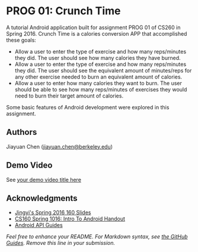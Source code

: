 # PROG 01: Crunch Time

A tutorial Android application built for assignment PROG 01 of CS260 in Spring 2016.
Crunch Time is a calories conversion APP that accomplished these goals:
* Allow a user to enter the type of exercise and how many reps/minutes they did. The user should see how many calories they have burned.
* Allow a user to enter the type of exercise and how many reps/minutes they did. The user should  see the equivalent amount of minutes/reps for any other exercise needed to burn an equivalent amount of calories.
* Allow a user to enter how many calories they want to burn. The user should be able to see how many reps/minutes of exercises they would need to burn their target amount of calories.

Some basic features of Android development were explored in this assignment.


## Authors

Jiayuan Chen ([jiayuan.chen@berkeley.edu](mailto:your_email@berkeley.edu))

## Demo Video

See [your demo video title here](https://link_to_your_video)

## Acknowledgments

* [Jingyi's Spring 2016 160 Slides](https://drive.google.com/a/berkeley.edu/folderview?id=0BxnF-M5VYALIeGJLYjZzd0NvTDg&usp=sharing)
* [CS160 Spring 1016: Intro To Android Handout](https://docs.google.com/document/d/1pWbizHzJM5z3M6SQCDyFiMt60671FT-kAdaBXtxaP30/edit#heading=h.gjdgxs)
* [Android API Guides](http://developer.android.com/guide/index.html)

*Feel free to enhance your README. For Markdown syntax, see [the GitHub Guides](https://guides.github.com/features/mastering-markdown/). Remove this line in your submission.*
